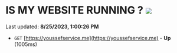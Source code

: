 # IS MY WEBSITE RUNNING ? [![](https://img.shields.io/static/v1?label=Sponsor&message=%E2%9D%A4&logo=GitHub&color=%23fe8e86)](https://github.com/sponsors/<username>)

Last updated: **8/25/2023, 1:00:26 PM**

- `GET` [https://youssefservice.me](https://youssefservice.me) - **Up** (1005ms)
